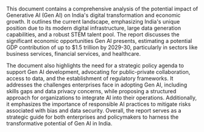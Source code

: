 This document contains a comprehensive analysis of the potential impact of Generative AI (Gen AI) on India's digital transformation and economic growth. It outlines the current landscape, emphasizing India's unique position due to its modern digital infrastructure, large data generation capabilities, and a robust STEM talent pool. The report discusses the significant economic opportunities Gen AI presents, estimating a potential GDP contribution of up to $1.5 trillion by 2029-30, particularly in sectors like business services, financial services, and healthcare.

The document also highlights the need for a strategic policy agenda to support Gen AI development, advocating for public-private collaboration, access to data, and the establishment of regulatory frameworks. It addresses the challenges enterprises face in adopting Gen AI, including skills gaps and data privacy concerns, while proposing a structured approach for organizations to integrate AI into their operations. Additionally, it emphasizes the importance of responsible AI practices to mitigate risks associated with bias and data security. Overall, the report serves as a strategic guide for both enterprises and policymakers to harness the transformative potential of Gen AI in India.